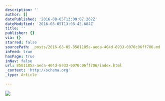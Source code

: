 ```yaml
---
description: ''
author: []
datePublished: '2016-08-05T13:09:07.262Z'
dateModified: '2016-08-05T13:08:45.684Z'
title: ''
publisher: {}
via: {}
starred: false
sourcePath: _posts/2016-08-05-8581185a-aeda-404d-8933-0070c06ff706.md
inFeed: true
hasPage: true
inNav: false
url: 8581185a-aeda-404d-8933-0070c06ff706/index.html
_context: 'http://schema.org'
_type: Article

---
```

![](https://the-grid-user-content.s3-us-west-2.amazonaws.com/069c99a7-58ce-4b9b-8af0-a25239d012fe.jpg)